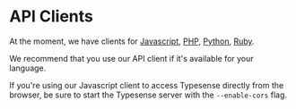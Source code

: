 # API Clients
At the moment, we have clients for [Javascript](https://github.com/typesense/typesense-js), [PHP](https://github.com/typesense/typesense-php), [Python](https://github.com/typesense/typesense-python), [Ruby](https://github.com/typesense/typesense-ruby).

We recommend that you use our API client if it's available for your language.

<Tabs :tabs="['JavaScript','Php','Python','Ruby']">
  <template v-slot:JavaScript>

```js
// Node.js
npm install typesense

// Browser
<script src="dist/typesense.min.js"></script>
```

  </template>

  <template v-slot:Php>

```php
composer require typesense/typesense-php
```

  </template>
  <template v-slot:Python>

```py
pip install typesense
```

  </template>
  <template v-slot:Ruby>

```rb
gem install typesense
```

  </template>
</Tabs>

If you're using our Javascript client to access Typesense directly from the browser, be sure to start the Typesense server with the `--enable-cors` flag.